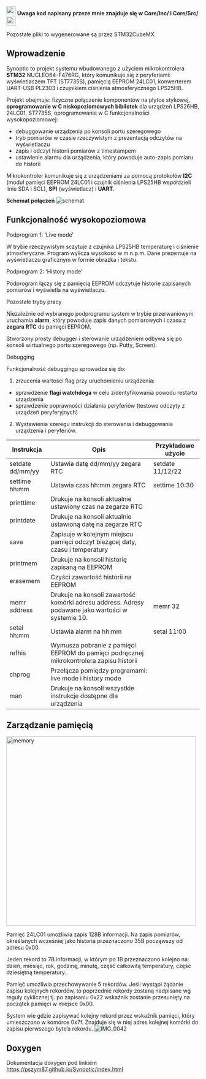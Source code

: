 <img width="24" alt="reddot" src="https://user-images.githubusercontent.com/106841261/179733608-3cfa465a-56a0-462d-9d7d-02db08906bdd.jpg"> **Uwaga kod napisany przeze mnie znajduje się w Core/Inc/ i Core/Src/** <img width="24" alt="reddot" src="https://user-images.githubusercontent.com/106841261/179733608-3cfa465a-56a0-462d-9d7d-02db08906bdd.jpg">

Pozostałe pliki to wygenerowane są przez STM32CubeMX

## Wprowadzenie
Synoptic to projekt systemu wbudowanego z użyciem mikrokontrolera **STM32** NUCLEO64-F476RG, który komunikuje się z peryferiami: wyświetlaczem TFT (ST7735S), pamięcią EEPROM 24LC01, konwerterem UART-USB PL2303 i czujnikiem ciśnienia atmosferycznego LPS25HB.

Projekt obejmuje: fizyczne połączenie komponentów na płytce stykowej, **oprogramowanie w C niskopoziomowych bibliotek** dla urządzeń LPS26HB, 24LC01, ST7735S, oprogramowanie w C funkcjonalności wysokopoziomowej: 

- debuggowanie urządzenia po konsoli portu szeregowego
- tryb pomiarów w czasie rzeczywistym z prezentacją odczytów na wyświetlaczu
- zapis i odczyt historii pomiarów z timestampem
- ustawienie alarmu dla urządzenia, który powoduje auto-zapis pomiaru do historii

Mikrokontroler komunikuje się z urządzeniami za pomocą protokołów **I2C** (moduł pamięci EEPROM 24LC01 i czujnik ciśnienia LPS25HB współdzieli linie SDA i SCL), **SPI** (wyświetlacz) i **UART**.

**Schemat połączeń**
![schemat](https://user-images.githubusercontent.com/106841261/179467229-f1d3b543-00c1-4221-a203-384294190a52.png)

## Funkcjonalność wysokopoziomowa

Podprogram 1: ‘Live mode’

W trybie rzeczywistym sczytuje z czujnika LPS25HB temperaturę i ciśnienie atmosferyczne. Program wylicza wysokość w m.n.p.m. Dane prezentuje na wyświetlaczu graficznym w formie obrazka i tekstu.

Podprogram 2: ‘History mode’

Podprogram łączy się z pamięcią EEPROM odczytuje historie zapisanych pomiarów i wyświetla na wyświetlaczu. 

Pozostałe tryby pracy

Niezależnie od wybranego podprogramu system w trybie przerwaniowym uruchamia **alarm**, który powoduje zapis danych pomiarowych i czasu z **zegara RTC** do pamięci EEPROM. 

Stworzony prosty debugger i sterowanie urządzeniem odbywa się po konsoli wirtualnego portu szeregowego (np. Putty, Screen). 

Debugging

Funkcjonalność debuggingu sprowadza się do:

1. zrzucenia wartości flag przy uruchomieniu urządzenia:

- sprawdzenie **flagi watchdoga** w celu zidentyfikowania powodu restartu urządzenia
- sprawdzenie poprawności działania peryferiów (testowe odczyty z urządzeń peryferyjnych)
2. Wystawienia szeregu instrukcji do sterowania i debuggowania urządzenia i peryferiów.

| Instrukcja | Opis | Przykładowe użycie |
| --- | --- | --- |
| setdate dd/mm/yy | Ustawia datę dd/mm/yy zegara RTC | setdate 11/12/22 |
| settime hh:mm | Ustawia czas hh:mm zegara RTC | settime 10:30 |
| printtime | Drukuje na konsoli aktualnie ustawiony czas na zegarze RTC |  |
| printdate | Drukuje na konsoli aktualnie ustawioną datę na zegarze RTC |  |
| save | Zapisuje w kolejnym miejscu pamięci odczyt bieżącej daty, czasu i temperatury |  |
| printmem | Drukuje na konsoli historię zapisaną na EEPROM |  |
| erasemem | Czyści zawartość historii na EEPROM |  |
| memr address | Drukuje na konsoli zawartość komórki adresu address. Adresy podawane jako wartości w systemie 10. | memr 32 |
| setal hh:mm | Ustawia alarm na hh:mm | setal 11:00 |
| refhis | Wymusza pobranie z pamięci EEPROM do pamięci podręcznej mikrokontrolera zapisu historii |  |
| chprog | Przełącza pomiędzy programami: live mode i history mode |  |
| man | Drukuje na konsoli wszystkie instrukcje dostępne dla urządzenia |  |

## Zarządzanie pamięcią
<img width="494" alt="memory" src="https://user-images.githubusercontent.com/106841261/179468684-8faf6774-02f8-4b0f-a1a5-7d7348af77af.png">

Pamięć 24LC01 umożliwia zapis 128B informacji. Na zapis pomiarów, określanych wcześniej jako historia przeznaczono 35B począwszy od adresu 0x00.

Jeden rekord to 7B informacji, w którym po 1B przeznaczono kolejno na: dzień, miesiąc, rok, godzinę, minutę, część całkowitą temperatury, część dziesiętną temperatury. 

Pamięć umożliwia przechowywanie 5 rekordów. Jeśli wystąpi żądanie zapisu kolejnych rekordów, to poprzednie rekordy zostaną nadpisane wg reguły cyklicznej tj. po zapisaniu 0x22 wskaźnik zostanie przesunięty na początek pamięci w miejsce 0x00.

System wie gdzie zapisywać kolejny rekord przez wskaźnik pamięci, który umieszczono w komórce 0x7f. Znajduje się w niej adres kolejnej komórki do zapisu pierwszego byte’a rekordu.
![IMG_0042](https://user-images.githubusercontent.com/106841261/179476986-7a420d2d-3704-40a7-828b-27d68e177792.jpg)

## Doxygen
Dokumentacja doxygen pod linkiem https://pszym87.github.io/Synoptic/index.html

